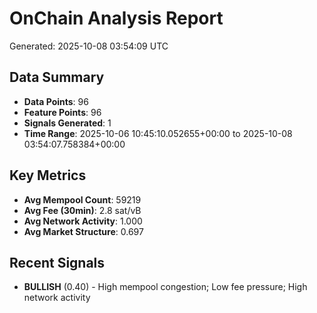 # OnChain Analysis Report
Generated: 2025-10-08 03:54:09 UTC

## Data Summary
- **Data Points**: 96
- **Feature Points**: 96
- **Signals Generated**: 1
- **Time Range**: 2025-10-06 10:45:10.052655+00:00 to 2025-10-08 03:54:07.758384+00:00

## Key Metrics
- **Avg Mempool Count**: 59219
- **Avg Fee (30min)**: 2.8 sat/vB
- **Avg Network Activity**: 1.000
- **Avg Market Structure**: 0.697

## Recent Signals
- **BULLISH** (0.40) - High mempool congestion; Low fee pressure; High network activity
